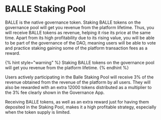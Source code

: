 # BALLE Staking Pool

BALLE is the native governance token. Staking BALLE tokens on the governance pool will get you revenue from the platform lifetime. Thus, you will receive BALLE tokens as revenue, helping it rise its price at the same time. Apart from its high profitability due to its rising value, you will be able to be part of the governance of the DAO, meaning users will be able to vote and practice staking gaining some of the platform transaction fees as a reward.

{% hint style="warning" %}
Staking BALLE tokens on the governance pool will get you revenue from the platform lifetime. 
{% endhint %}

Users actively participating in the Balle Staking Pool will receive 3% of the revenue obtained from the revenue of the platform by all users. They will also be rewarded with an extra 12000 tokens distributed as a multiplier to the 3% fee clearly shown in the Governance App.

Receiving BALLE tokens, as well as an extra reward just for having them deposited in the Staking Pool, makes it a high profitable strategy, especially when the token supply is limited.






